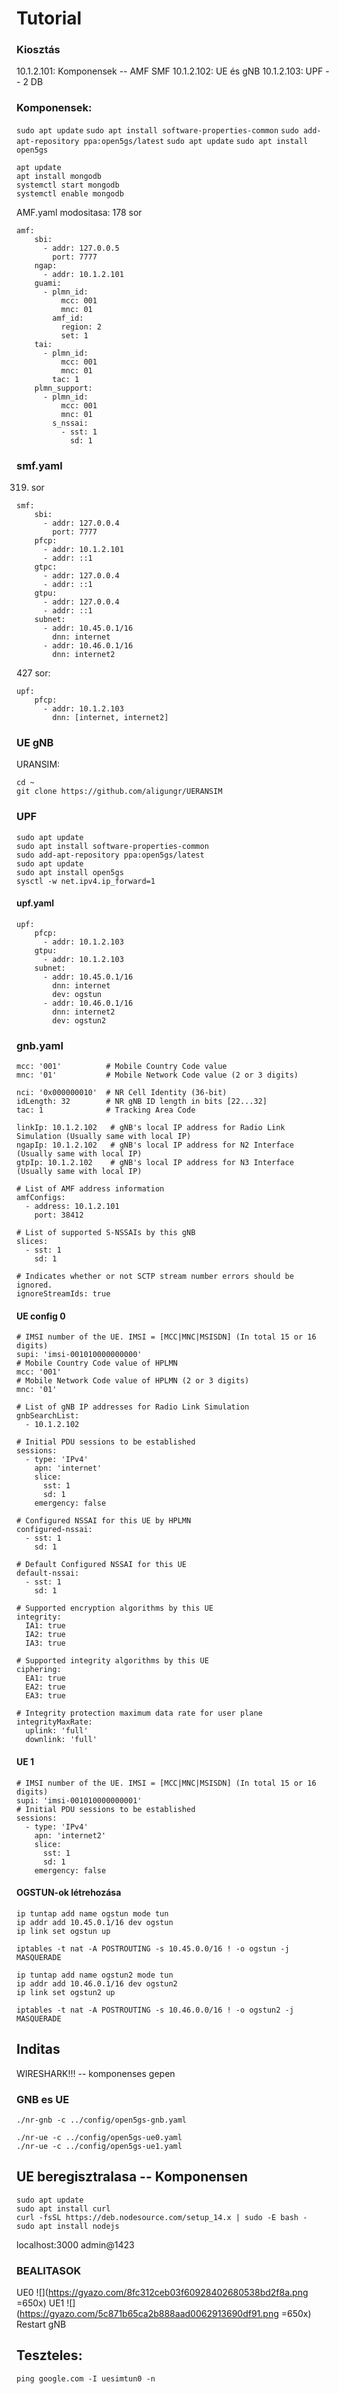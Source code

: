 # Tutorial 

### Kiosztás
10.1.2.101: Komponensek -- AMF SMF
10.1.2.102: UE és gNB
10.1.2.103: UPF -- 2 DB

### Komponensek: 
`sudo apt update`
`sudo apt install software-properties-common`
`sudo add-apt-repository ppa:open5gs/latest`
`sudo apt update`
`sudo apt install open5gs`
```
apt update
apt install mongodb
systemctl start mongodb
systemctl enable mongodb
```
AMF.yaml modositasa:
178 sor
````
amf:
    sbi:
      - addr: 127.0.0.5
        port: 7777
    ngap:
      - addr: 10.1.2.101
    guami:
      - plmn_id:
          mcc: 001
          mnc: 01
        amf_id:
          region: 2
          set: 1
    tai:
      - plmn_id:
          mcc: 001
          mnc: 01
        tac: 1
    plmn_support:
      - plmn_id:
          mcc: 001
          mnc: 01
        s_nssai:
          - sst: 1
            sd: 1

````

### smf.yaml
319. sor
```
smf:
    sbi:
      - addr: 127.0.0.4
        port: 7777
    pfcp:
      - addr: 10.1.2.101
      - addr: ::1
    gtpc:
      - addr: 127.0.0.4
      - addr: ::1
    gtpu:
      - addr: 127.0.0.4
      - addr: ::1
    subnet:
      - addr: 10.45.0.1/16
        dnn: internet
      - addr: 10.46.0.1/16
        dnn: internet2
```
427  sor: 
```
upf:
    pfcp:
      - addr: 10.1.2.103
        dnn: [internet, internet2]
```

### UE gNB
URANSIM: 
```
cd ~
git clone https://github.com/aligungr/UERANSIM
```
### UPF
```
sudo apt update
sudo apt install software-properties-common
sudo add-apt-repository ppa:open5gs/latest
sudo apt update
sudo apt install open5gs
sysctl -w net.ipv4.ip_forward=1
```
#### upf.yaml
```
upf:
    pfcp:
      - addr: 10.1.2.103
    gtpu:
      - addr: 10.1.2.103
    subnet:
      - addr: 10.45.0.1/16
        dnn: internet
        dev: ogstun
      - addr: 10.46.0.1/16
        dnn: internet2
        dev: ogstun2
```
### gnb.yaml

```
mcc: '001'          # Mobile Country Code value
mnc: '01'           # Mobile Network Code value (2 or 3 digits)

nci: '0x000000010'  # NR Cell Identity (36-bit)
idLength: 32        # NR gNB ID length in bits [22...32]
tac: 1              # Tracking Area Code

linkIp: 10.1.2.102   # gNB's local IP address for Radio Link Simulation (Usually same with local IP)
ngapIp: 10.1.2.102   # gNB's local IP address for N2 Interface (Usually same with local IP)
gtpIp: 10.1.2.102    # gNB's local IP address for N3 Interface (Usually same with local IP)

# List of AMF address information
amfConfigs:
  - address: 10.1.2.101
    port: 38412

# List of supported S-NSSAIs by this gNB
slices:
  - sst: 1
    sd: 1

# Indicates whether or not SCTP stream number errors should be ignored.
ignoreStreamIds: true
```

#### UE config 0

```
# IMSI number of the UE. IMSI = [MCC|MNC|MSISDN] (In total 15 or 16 digits)
supi: 'imsi-001010000000000'
# Mobile Country Code value of HPLMN
mcc: '001'
# Mobile Network Code value of HPLMN (2 or 3 digits)
mnc: '01'

# List of gNB IP addresses for Radio Link Simulation
gnbSearchList:
  - 10.1.2.102

# Initial PDU sessions to be established
sessions:
  - type: 'IPv4'
    apn: 'internet'
    slice:
      sst: 1
      sd: 1
    emergency: false

# Configured NSSAI for this UE by HPLMN
configured-nssai:
  - sst: 1
    sd: 1

# Default Configured NSSAI for this UE
default-nssai:
  - sst: 1
    sd: 1

# Supported encryption algorithms by this UE
integrity:
  IA1: true
  IA2: true
  IA3: true

# Supported integrity algorithms by this UE
ciphering:
  EA1: true
  EA2: true
  EA3: true

# Integrity protection maximum data rate for user plane
integrityMaxRate:
  uplink: 'full'
  downlink: 'full'
```

#### UE 1
```
# IMSI number of the UE. IMSI = [MCC|MNC|MSISDN] (In total 15 or 16 digits)
supi: 'imsi-001010000000001'
# Initial PDU sessions to be established
sessions:
  - type: 'IPv4'
    apn: 'internet2'
    slice:
      sst: 1
      sd: 1
    emergency: false
```
#### OGSTUN-ok létrehozása
```
ip tuntap add name ogstun mode tun
ip addr add 10.45.0.1/16 dev ogstun
ip link set ogstun up

iptables -t nat -A POSTROUTING -s 10.45.0.0/16 ! -o ogstun -j MASQUERADE

ip tuntap add name ogstun2 mode tun
ip addr add 10.46.0.1/16 dev ogstun2
ip link set ogstun2 up

iptables -t nat -A POSTROUTING -s 10.46.0.0/16 ! -o ogstun2 -j MASQUERADE
```


## Inditas
WIRESHARK!!! -- komponenses gepen 

### GNB es UE
```
./nr-gnb -c ../config/open5gs-gnb.yaml
```
```
./nr-ue -c ../config/open5gs-ue0.yaml 
./nr-ue -c ../config/open5gs-ue1.yaml 

```
## UE beregisztralasa -- Komponensen
```
sudo apt update
sudo apt install curl
curl -fsSL https://deb.nodesource.com/setup_14.x | sudo -E bash -
sudo apt install nodejs
```
localhost:3000 
admin@1423

### BEALITASOK
UE0
![](https://gyazo.com/8fc312ceb03f60928402680538bd2f8a.png =650x)
UE1
![](https://gyazo.com/5c871b65ca2b888aad0062913690df91.png =650x)
Restart gNB 

## Teszteles: 
```
ping google.com -I uesimtun0 -n
```
